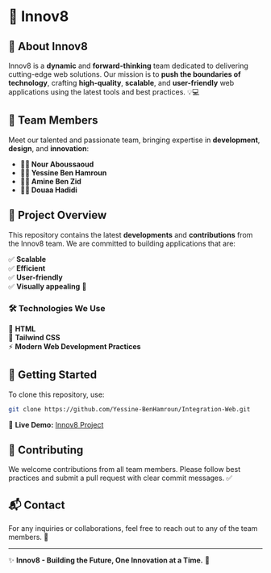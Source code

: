 # 🚀 Innov8

## 🌟 About Innov8
Innov8 is a **dynamic** and **forward-thinking** team dedicated to delivering cutting-edge web solutions. Our mission is to **push the boundaries of technology**, crafting **high-quality**, **scalable**, and **user-friendly** web applications using the latest tools and best practices. 💡💻

## 👥 Team Members
Meet our talented and passionate team, bringing expertise in **development**, **design**, and **innovation**:

- **👩‍💻 Nour Aboussaoud**  
- **👨‍💻 Yessine Ben Hamroun**  
- **👨‍💻 Amine Ben Zid**  
- **👩‍💻 Douaa Hadidi**  

## 📌 Project Overview
This repository contains the latest **developments** and **contributions** from the Innov8 team. We are committed to building applications that are:

✅ **Scalable**  
✅ **Efficient**  
✅ **User-friendly**  
✅ **Visually appealing** 🎨  

### 🛠️ Technologies We Use
🚀 **HTML**  
🎨 **Tailwind CSS**  
⚡ **Modern Web Development Practices**  

## 🚀 Getting Started
To clone this repository, use:
```sh
git clone https://github.com/Yessine-BenHamroun/Integration-Web.git
```

🔗 **Live Demo:** [Innov8 Project](https://nouraboussaoud.github.io/Innov8/)

## 🤝 Contributing
We welcome contributions from all team members. Please follow best practices and submit a pull request with clear commit messages. ✅

## 📬 Contact
For any inquiries or collaborations, feel free to reach out to any of the team members. 📩

---
✨ **Innov8 - Building the Future, One Innovation at a Time.** 🚀

